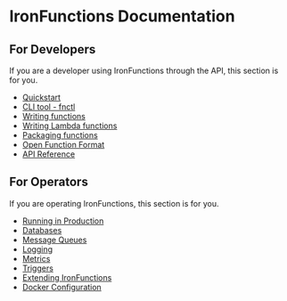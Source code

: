 # IronFunctions Documentation

## For Developers

If you are a developer using IronFunctions through the API, this section is for you.

* [Quickstart](https://github.com/iron-io/functions#quickstart)
* [CLI tool - fnctl](../fnctl/README.md)
* [Writing functions](writing.md)
* [Writing Lambda functions](docs/lambda/create.md)
* [Packaging functions](packaging.md)
* [Open Function Format](function-format.md)
* [API Reference](https://app.swaggerhub.com/api/iron/functions/)

## For Operators

If you are operating IronFunctions, this section is for you.

* [Running in Production](production.md)
* [Databases](databases/README.md)
* [Message Queues](mqs/README.md)
* [Logging](logging.md)
* [Metrics](metrics.md)
* [Triggers](triggers.md)
* [Extending IronFunctions](extending.md)
* [Docker Configuration](docker.md)
